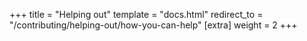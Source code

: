 +++
title = "Helping out"
template = "docs.html"
redirect_to = "/contributing/helping-out/how-you-can-help"
[extra]
weight = 2
+++
